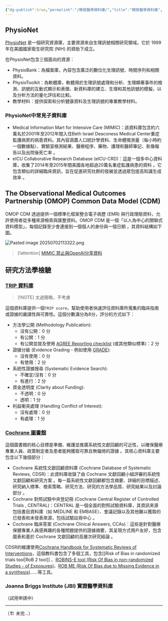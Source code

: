 ```yaml
---
{"dg-publish":true,"permalink":"/開放醫學資料庫/","title":"開放醫學資料庫","tags":["materials","ideas","guideline"],"created":"2025-06-24T14:52","updated":"2025-06-30T14:28"}
---
```


## PhysioNet

[PhysioNet](https://physionet.org/about/database/) 是一個研究資源庫，主要資源來自生理訊號相關研究領域。它於 1999 年在美國國家衛生研究院 (NIH) 的資助下成立。

在PhysioNet包含三個面向的資源：
- PhysioBank：為檔案庫，內容包含廣泛的數位化生理訊號、時間序列和相關資料。
- PhysioToolkit：為軟體庫，軟體用於生理訊號處理和分析、生理顯著事件的檢測、訊號的互動式顯示和表徵、新資料庫的建立、生理和其他訊號的模擬，以及分析方法的量化評估和比較。
- 教學材料：提供探索和分析健康資料及生理訊號的專業教學材料。

### PhysioNet中常見子資料庫

- Medical Information Mart for Intensive Care (MIMIC)：該資料庫包含約六萬名於2001年至2012年間入住Beth Israel Deaconess Medical Center重症監護病房的病患資料。其內容涵蓋人口統計學資料、生命體徵測量（每小時約一個數據點）、實驗室檢測結果、醫療程序、藥物、護理和醫師筆記、影像報告以及出院後死亡率 。
- eICU Collaborative Research Database (eICU-CRD)：這是一個多中心資料庫，收集了2014年至2015年間美國各地超過20萬名重症監護病患的資料 。它包含類似的詳細臨床資訊，旨在促進研究社群的發展並透過眾包提高知識生成效率 。

## The Observational Medical Outcomes Partnership (OMOP) Common Data Model (CDM)

OMOP CDM 透過提供一個標準化框架整合電子病歷 (EMR) 與行政理賠資料，允許使用者從多種來源檢索與匯整資料。OMOP CDM 是一個「以人為中心的關聯式資料模型」，每個記錄至少會連接到一個個人的身份與一個日期 ，其資料結構如下圖。

![Pasted image 20250702113322.png](/img/user/Pasted%20image%2020250702113322.png)


> [!attention]
> [MIMIC 禁止與OpenAI分享資料](https://physionet.org/news/post/gpt-responsible-use)

## 研究方法學檢驗

### [TRIP 資料庫](https://www.tripdatabase.com)

> [!NOTE] 太過簡略，不考慮

這個資料庫提供一個`TRIP score`，幫助使用者快速評估資料庫所蒐集的臨床指南或證據的嚴謹性與可靠性。這個分數滿分為8分，評分的方式如下：

- 方法學公開 (Methodology Publication):
    - 沒有公開：0 分
    - 有公開：1 分
    - 有公開並提及使用 [AGREE Reporting checklist](https://www.agreetrust.org/resource-centre/agree-reporting-checklist/) (或其他類似標準)：2 分
- 證據分級 (Evidence Grading - 例如使用 [GRADE](https://www.gradeworkinggroup.org/)):
    - 沒有使用：0 分
    - 有使用：2 分
- 系統性證據搜尋 (Systematic Evidence Search):
    - 不確定/沒有：0 分
    - 有進行：2 分
- 資金透明度 (Clarity about Funding):
    - 不透明：0 分
    - 透明：1 分
- 利益衝突處理 (Handling Conflict of Interest):
    - 沒有處理：0 分
    - 有處理：1 分


### [Cochrane 圖書館](https://www.cochranelibrary.com/)

這個圖書館的核心目標是準備、維護並推廣系統性文獻回顧的可近性，以確保醫療專業人員、政策制定者及患者能夠獲取可靠且無偏倚的證據 。其核心資料庫主要包含以下幾個部分：
- Cochrane 系統性文獻回顧資料庫 (Cochrane Database of Systematic Reviews, CDSR)：此資料庫收錄了由 Cochrane 文獻回顧小組評審的系統性文獻回顧和研究方案 。每一篇系統性文獻回顧都包含摘要、詳細的目標描述、研究納入標準、檢索策略、研究方法、研究的方法學品質、研究結果以及討論部分 。 
- Cochrane 對照試驗中央登記冊 (Cochrane Central Register of Controlled Trials , CENTRAL)：CENTRAL 是一個全面的對照試驗資料庫，其資訊來源包括書目資料庫（如 MEDLINE 和 EMBASE）、會議記錄以及其他難以獲取的已發表和未發表來源，包括試驗註冊中心 。 
- Cochrane 臨床答案 (Cochrane Clinical Answers, CCAs)：這些是針對醫療保健專業人員感興趣的各種問題提供的證據摘要，其呈現方式用戶友好，包含圖表和基於 Cochrane 文獻回顧的高層次研究結論 。   

CDSR的維護使用[Cochrane Handbook for Systematic Reviews of Interventions](https://www.cochrane.org/authors/handbooks-and-manuals/handbook#about-the-handbook)，這個教科書包含了多個工具，包含[[Risk of Bias in randomized trials tool\|RoB 2 tool]] 、[ROBINS-E tool (Risk Of Bias in non-randomized Studies - of Exposures)](https://www.riskofbias.info/welcome/robins-e-tool)、[ROB ME (Risk Of Bias due to Missing Evidence in a synthesis)](https://www.riskofbias.info/welcome/rob-me-tool)......等工具。

### Joanna Briggs Institute (JBI) 實證醫學資料庫

（試用申請中）

---

（🏗️ 未完…）